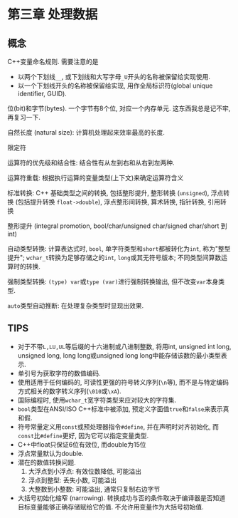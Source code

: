
# 第三章 处理数据

## 概念

C++变量命名规则. 需要注意的是

- 以两个下划线`__`, 或下划线和大写字母`_U`开头的名称被保留给实现使用.
- 以一个下划线开头的名称被保留给实现, 用作全局标识符(global unique identifier, GUID).

位(bit)和字节(bytes). 一个字节有8个位, 对应一个内存单元. 这东西我总是记不牢, 再复习一下.

自然长度 (natural size): 计算机处理起来效率最高的长度.

限定符

运算符的优先级和结合性: 结合性有从左到右和从右到左两种.

运算符重载: 根据执行运算的变量类型(上下文)来确定运算符含义

标准转换: C++ 基础类型之间的转换, 包括整形提升, 整形转换 (`unsigned`), 浮点转换 (包括提升转换 `float->double`), 浮点整形间转换, 算术转换, 指针转换, 引用转换

整形提升 (integral promotion, bool/char/unsigned char/signed char/short 到 int)

自动类型转换: 计算表达式时, `bool`, 单字符类型和`short`都被转化为`int`, 称为"整型提升"; `wchar_t`转换为足够存储之的`int`, `long`或其无符号版本; 不同类型间算数运算时的转换.

强制类型转换: `(type) var`或`type (var)`进行强制转换输出, 但不改变`var`本身类型.

`auto`类型自动推断: 在处理复杂类型时显现出效果.

## TIPS

- 对于不带`L,LU,UL`等后缀的十六进制或八进制整数,
  将用int, unsigned int long, unsigned long, long long或unsigned long long中能存储该数的最小类型表示.
- 单引号为获取字符的数值编码.
- 使用适用于任何编码的, 可读性更强的符号转义序列(`\n`等), 而不是与特定编码方式相关的数字转义序列(`\010`或`\xA`).
- 国际编程时, 使用`wchar_t`宽字符类型来应对较大的字符集.
- `bool`类型在ANSI/ISO C++标准中被添加, 预定义字面值`true`和`false`来表示真和假.
- 符号常量定义用`const`或预处理器指令`#define`, 并在声明时对齐初始化,
  而`const`比`#define`更好, 因为它可以指定变量类型.
- C++中float只保证6位有效位, 而double为15位
- 浮点常量默认为double.
- 潜在的数值转换问题.
  1. 大浮点到小浮点: 有效位数降低, 可能溢出
  2. 浮点到整型: 丢失小数, 可能溢出
  3. 大整数到小整数: 可能溢出, 通常只复制右边字节
- 大括号初始化缩窄 (narrowing). 转换成功与否的条件取决于编译器是否知道目标变量能够正确存储赋给它的值. 不允许用变量作为大括号初始值.

